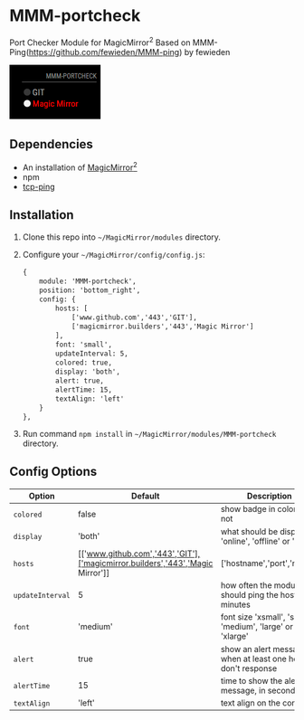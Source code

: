 # MMM-portcheck
Port Checker Module for MagicMirror<sup>2</sup>
Based on MMM-Ping(https://github.com/fewieden/MMM-ping) by fewieden

![](.github/exemplo.png)

## Dependencies
  * An installation of [MagicMirror<sup>2</sup>](https://github.com/MichMich/MagicMirror)
  * npm
  * [tcp-ping](https://www.npmjs.com/package/tcp-ping)

## Installation
 1. Clone this repo into `~/MagicMirror/modules` directory.
 2. Configure your `~/MagicMirror/config/config.js`:

    ```
    {
        module: 'MMM-portcheck',
        position: 'bottom_right',
        config: {
            hosts: [
                ['www.github.com','443','GIT'],
				['magicmirror.builders','443','Magic Mirror']
            ],
			font: 'small',
			updateInterval: 5,
			colored: true, 
			display: 'both',
			alert: true,
			alertTime: 15,
			textAlign: 'left'
        }
    },
    ```
 3. Run command `npm install` in `~/MagicMirror/modules/MMM-portcheck` directory.

## Config Options
| **Option** | **Default** | **Description** |
| --- | --- | --- |
| `colored` | false | show badge in color or not |
| `display` | 'both' | what should be displayed 'online', 'offline' or 'both' |
| `hosts` | [['www.github.com','443','GIT'],['magicmirror.builders','443','Magic Mirror']] | ['hostname','port','name'] |
| `updateInterval` | 5 | how often the module should ping the hosts in minutes |
| `font` | 'medium' | font size 'xsmall', 'small', 'medium', 'large' or 'xlarge' |
| `alert` | true | show an alert message when at least one host don't response
| `alertTime` | 15 | time to show the alert message, in seconds
| `textAlign` | 'left' | text align on the container

